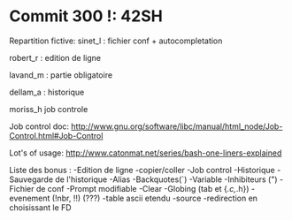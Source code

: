 Commit 300 !: 42SH
====

Repartition fictive:
sinet_l : fichier conf + autocompletation

robert_r : edition de ligne

lavand_m : partie obligatoire

dellam_a : historique

moriss_h job controle



Job control doc:
http://www.gnu.org/software/libc/manual/html_node/Job-Control.html#Job-Control

Lot's of usage:
http://www.catonmat.net/series/bash-one-liners-explained

Liste des bonus :
-Edition de ligne
-copier/coller
-Job control
-Historique
-Sauvegarde de l'historique
-Alias
-Backquotes(`)
-Variable
-Inhibiteurs (")
-Fichier de conf
-Prompt modifiable
-Clear
-Globing (tab et {*.c,*.h})
-evenement (!nbr, !!) (???)
-table ascii etendu
-source
-redirection en choisissant le FD
